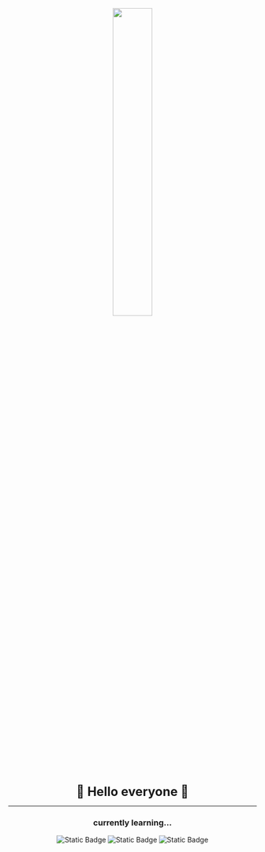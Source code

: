 <div align="center">

<img src="https://raw.githubusercontent.com/cat-milk/Anime-Girls-Holding-Programming-Books/master/Rust/Tsukishima_Shijima_The_Rust_programming_language.png" width="40%" height="auto"/>

<b style="font-size: 25px">🐃 Hello everyone 🐃 </b>

---

### currently learning...

![Static Badge](https://img.shields.io/badge/RUST-black?style=for-the-badge&logo=rust) ![Static Badge](https://img.shields.io/badge/C-black?style=for-the-badge&logo=c)
 ![Static Badge](https://img.shields.io/badge/PYTHON-black?style=for-the-badge&logo=python)

</div>
